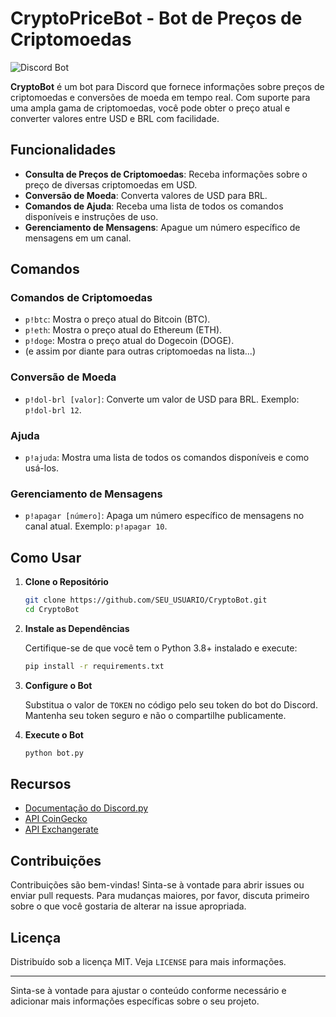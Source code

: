 # CryptoPriceBot - Bot de Preços de Criptomoedas

![Discord Bot](https://img.shields.io/badge/Discord-Bot-blue?style=flat-square&logo=discord)

**CryptoBot** é um bot para Discord que fornece informações sobre preços de criptomoedas e conversões de moeda em tempo real. Com suporte para uma ampla gama de criptomoedas, você pode obter o preço atual e converter valores entre USD e BRL com facilidade.

## Funcionalidades

- **Consulta de Preços de Criptomoedas**: Receba informações sobre o preço de diversas criptomoedas em USD.
- **Conversão de Moeda**: Converta valores de USD para BRL.
- **Comandos de Ajuda**: Receba uma lista de todos os comandos disponíveis e instruções de uso.
- **Gerenciamento de Mensagens**: Apague um número específico de mensagens em um canal.

## Comandos

### Comandos de Criptomoedas

- `p!btc`: Mostra o preço atual do Bitcoin (BTC).
- `p!eth`: Mostra o preço atual do Ethereum (ETH).
- `p!doge`: Mostra o preço atual do Dogecoin (DOGE).
- (e assim por diante para outras criptomoedas na lista...)

### Conversão de Moeda

- `p!dol-brl [valor]`: Converte um valor de USD para BRL. Exemplo: `p!dol-brl 12`.

### Ajuda

- `p!ajuda`: Mostra uma lista de todos os comandos disponíveis e como usá-los.

### Gerenciamento de Mensagens

- `p!apagar [número]`: Apaga um número específico de mensagens no canal atual. Exemplo: `p!apagar 10`.

## Como Usar

1. **Clone o Repositório**

   ```bash
   git clone https://github.com/SEU_USUARIO/CryptoBot.git
   cd CryptoBot
   ```

2. **Instale as Dependências**

   Certifique-se de que você tem o Python 3.8+ instalado e execute:

   ```bash
   pip install -r requirements.txt
   ```

3. **Configure o Bot**

   Substitua o valor de `TOKEN` no código pelo seu token do bot do Discord. Mantenha seu token seguro e não o compartilhe publicamente.

4. **Execute o Bot**

   ```bash
   python bot.py
   ```

## Recursos

- [Documentação do Discord.py](https://discordpy.readthedocs.io/en/stable/)
- [API CoinGecko](https://coingecko.com)
- [API Exchangerate](https://exchangerate-api.com/)

## Contribuições

Contribuições são bem-vindas! Sinta-se à vontade para abrir issues ou enviar pull requests. Para mudanças maiores, por favor, discuta primeiro sobre o que você gostaria de alterar na issue apropriada.

## Licença

Distribuído sob a licença MIT. Veja `LICENSE` para mais informações.

---

Sinta-se à vontade para ajustar o conteúdo conforme necessário e adicionar mais informações específicas sobre o seu projeto.
